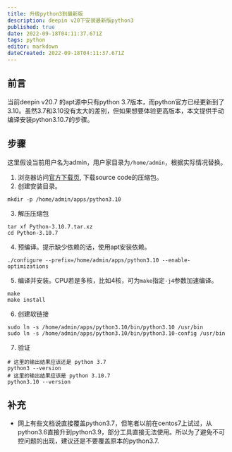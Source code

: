 ```yaml
---
title: 升级python3到最新版
description: deepin v20下安装最新版python3
published: true
date: 2022-09-18T04:11:37.671Z
tags: python
editor: markdown
dateCreated: 2022-09-18T04:11:37.671Z
---
```


## 前言

当前deepin v20.7 的apt源中只有python 3.7版本，而python官方已经更新到了3.10。虽然3.7和3.10没有太大的差别，但如果想要体验更高版本，本文提供手动编译安装python3.10.7的步骤。

## 步骤

这里假设当前用户名为admin，用户家目录为`/home/admin`，根据实际情况替换。

1. 浏览器访问[官方下载页](https://www.python.org/downloads/), 下载source code的压缩包。
2. 创建安装目录。
```shell
mkdir -p /home/admin/apps/python3.10
```
3. 解压压缩包

```shell
tar xf Python-3.10.7.tar.xz
cd Python-3.10.7
```

4. 预编译。提示缺少依赖的话，使用apt安装依赖。

```shell
./configure --prefix=/home/admin/apps/python3.10 --enable-optimizations
```

5. 编译并安装。CPU若是多核，比如4核，可为`make`指定`-j4`参数加速编译。

```shell
make
make install
```

6. 创建软链接

```shell
sudo ln -s /home/admin/apps/python3.10/bin/python3.10 /usr/bin
sudo ln -s /home/admin/apps/python3.10/bin/python3.10-config /usr/bin
```

7. 验证

```shell
# 这里的输出结果应该还是 python 3.7
python3 --version
# 这里的输出结果应该是 python 3.10.7
python3.10 --version
```


## 补充

- 网上有些文档说直接覆盖python3.7，但笔者以前在centos7上试过，从python3.6直接升到python3.9，部分工具直接无法使用。所以为了避免不可控问题的出现，建议还是不要覆盖原本的python3.7.